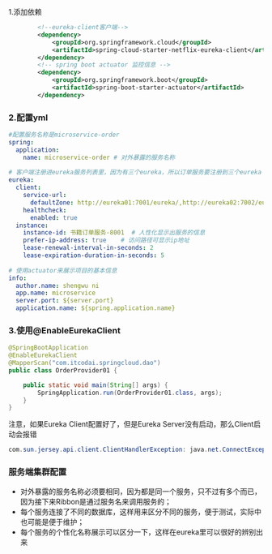 

1.添加依赖

```xml
        <!--eureka-client客户端-->
        <dependency>
            <groupId>org.springframework.cloud</groupId>
            <artifactId>spring-cloud-starter-netflix-eureka-client</artifactId>
        </dependency>
        <!-- spring boot actuator 监控信息 -->
        <dependency>
            <groupId>org.springframework.boot</groupId>
            <artifactId>spring-boot-starter-actuator</artifactId>
        </dependency>

```



### 2.配置yml

```yml
#配置服务名称是microservice-order
spring:
  application:
    name: microservice-order # 对外暴露的服务名称
    
# 客户端注册进eureka服务列表里，因为有三个eureka，所以订单服务要注册到三个eureka 中。
eureka:
  client:
    service-url:
      defaultZone: http://eureka01:7001/eureka/,http://eureka02:7002/eureka/,http://eureka03:7003/eureka/,
    healthcheck:
      enabled: true
  instance:
    instance-id: 书籍订单服务-8001  # 人性化显示出服务的信息
    prefer-ip-address: true    # 访问路径可显示ip地址
    lease-renewal-interval-in-seconds: 2
    lease-expiration-duration-in-seconds: 5
    
# 使用actuator来展示项目的基本信息
info:
  author.name: shengwu ni
  app.name: microservice
  server.port: ${server.port}
  application.name: ${spring.application.name}    
```



### 3.使用@EnableEurekaClient

```java
@SpringBootApplication
@EnableEurekaClient
@MapperScan("com.itcodai.springcloud.dao")
public class OrderProvider01 {

    public static void main(String[] args) {
        SpringApplication.run(OrderProvider01.class, args);
    }
}
```



注意，如果Eureka Client配置好了，但是Eureka Server没有启动，那么Client启动会报错

```java
com.sun.jersey.api.client.ClientHandlerException: java.net.ConnectException: Connection refused: connect
```





### 服务端集群配置

- 对外暴露的服务名称必须要相同，因为都是同一个服务，只不过有多个而已，因为接下来Ribbon是通过服务名来调用服务的；
- 每个服务连接了不同的数据库，这样用来区分不同的服务，便于测试，实际中也可能是便于维护；
- 每个服务的个性化名称展示可以区分一下，这样在eureka里可以很好的辨别出来








